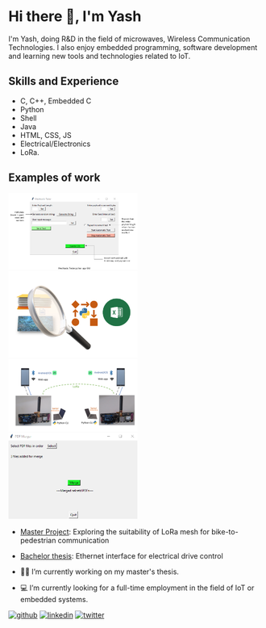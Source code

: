# Hi there 👋, I'm Yash
I'm Yash, doing R&D in the field of microwaves, Wireless Communication Technologies. I also enjoy embedded programming, software development and learning new tools and technologies related to IoT.

## Skills and Experience
* C, C++, Embedded C
* Python
* Shell
* Java
* HTML, CSS, JS
* Electrical/Electronics
* LoRa.

## Examples of work
<a href="https://github.com/yashfafola/Meshtastic-Data-Processing"><img src="https://github.com/yashfafola/Meshtastic-Data-Processing/blob/master/image/meshtastic_tester_GUI.png" width="256" />
<a href="https://github.com/yashfafola/Meshtastic-Data-Processing"><img src="https://github.com/yashfafola/yashfafola/blob/master/dataprocess.png" width="256" />
<a href="https://github.com/yashfafola/Meshtastic-device-1.2.65.0adc5ce"><img src="https://github.com/yashfafola/yashfafola/blob/master/LoRa_meshtastic_p2p_illustration.png" width="256" />
<a href="https://github.com/yashfafola/pdfmerger"><img src="https://github.com/yashfafola/pdfmerger/blob/master/images/PDF%20merger%20result.png" width="256" />

- [Master Project](https://github.com/yashfafola/Meshtastic-device-1.2.65.0adc5ce): Exploring the suitability of LoRa mesh for bike-to-pedestrian communication
- [Bachelor thesis](https://github.com/yashfafola/BachelorThesis): Ethernet interface for electrical drive control
  
  
- 👨‍🎓 I’m currently working on my master's thesis.
- 💻 I’m currently looking for a full-time employment in the field of IoT or embedded systems.
  
[<img src='https://cdn.jsdelivr.net/npm/simple-icons@3.0.1/icons/github.svg' alt='github' height='40'>](https://github.com/yashfafola)  [<img src='https://cdn.jsdelivr.net/npm/simple-icons@3.0.1/icons/linkedin.svg' alt='linkedin' height='40'>](https://www.linkedin.com/in/yashfafolawala/)  [<img src='https://cdn.jsdelivr.net/npm/simple-icons@3.0.1/icons/twitter.svg' alt='twitter' height='40'>](https://twitter.com/@YashFafola)


<!--
**yashfafola/yashfafola** is a ✨ _special_ ✨ repository because its `README.md` (this file) appears on your GitHub profile.

Here are some ideas to get you started:


- 👯 I’m looking to collaborate on ...
- 🤔 I’m looking for help with ...
- 💬 Ask me about ...
- 📫 How to reach me: ...
- 😄 Pronouns: ...
- ⚡ Fun fact: ...
-->
